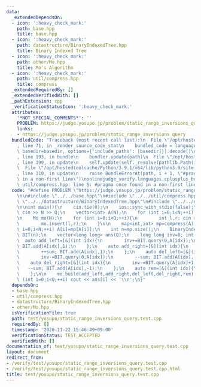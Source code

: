 ```yaml
---
data:
  _extendedDependsOn:
  - icon: ':heavy_check_mark:'
    path: base.hpp
    title: base.hpp
  - icon: ':heavy_check_mark:'
    path: datastructure/BinaryIndexedTree.hpp
    title: Binary Indexed Tree
  - icon: ':heavy_check_mark:'
    path: other/Mo.hpp
    title: Mo's Algorithm
  - icon: ':heavy_check_mark:'
    path: util/compress.hpp
    title: compress
  _extendedRequiredBy: []
  _extendedVerifiedWith: []
  _pathExtension: cpp
  _verificationStatusIcon: ':heavy_check_mark:'
  attributes:
    '*NOT_SPECIAL_COMMENTS*': ''
    PROBLEM: https://judge.yosupo.jp/problem/static_range_inversions_query
    links:
    - https://judge.yosupo.jp/problem/static_range_inversions_query
  bundledCode: "Traceback (most recent call last):\n  File \"/opt/hostedtoolcache/Python/3.9.1/x64/lib/python3.9/site-packages/onlinejudge_verify/documentation/build.py\"\
    , line 71, in _render_source_code_stat\n    bundled_code = language.bundle(stat.path,\
    \ basedir=basedir, options={'include_paths': [basedir]}).decode()\n  File \"/opt/hostedtoolcache/Python/3.9.1/x64/lib/python3.9/site-packages/onlinejudge_verify/languages/cplusplus.py\"\
    , line 193, in bundle\n    bundler.update(path)\n  File \"/opt/hostedtoolcache/Python/3.9.1/x64/lib/python3.9/site-packages/onlinejudge_verify/languages/cplusplus_bundle.py\"\
    , line 399, in update\n    self.update(self._resolve(pathlib.Path(included), included_from=path))\n\
    \  File \"/opt/hostedtoolcache/Python/3.9.1/x64/lib/python3.9/site-packages/onlinejudge_verify/languages/cplusplus_bundle.py\"\
    , line 310, in update\n    raise BundleErrorAt(path, i + 1, \"#pragma once found\
    \ in a non-first line\")\nonlinejudge_verify.languages.cplusplus_bundle.BundleErrorAt:\
    \ util/compress.hpp: line 5: #pragma once found in a non-first line\n"
  code: "#define PROBLEM \"https://judge.yosupo.jp/problem/static_range_inversions_query\"\
    \n\n#include \"../../base.hpp\"\n#include \"../../util/compress.hpp\"\n#include\
    \ \"../../datastructure/BinaryIndexedTree.hpp\"\n#include \"../../other/Mo.hpp\"\
    \n\nint main(){\n    cin.tie(0);\n    ios::sync_with_stdio(false);\n    int N,Q;\
    \ cin >> N >> Q;\n    vector<int> A(N);\n    for (int i=0;i<N;++i) cin >> A[i];\n\
    \n    Mo mo(N);\n    for (int i=0;i<Q;++i){\n        int l,r; cin >> l >> r;\n\
    \        mo.insert(l,r);\n    }\n\n    map<int,int> mp=compress(A);\n    for (int\
    \ i=0;i<N;++i) A[i]=mp[A[i]];\n    int n=mp.size();\n    BinaryIndexedTree<int>\
    \ BIT(n);\n    vector<long long> ans(Q);\n    long long inv=0; int sum=0;\n  \
    \  auto add_left=[&](int idx){\n        inv+=BIT.query(0,A[idx]);\n        ++sum;\
    \ BIT.add(A[idx],1);\n    };\n    auto add_right=[&](int idx){\n        inv+=BIT.query(A[idx]+1,n);\n\
    \        ++sum; BIT.add(A[idx],1);\n    };\n    auto del_left=[&](int idx){\n\
    \        inv-=BIT.query(0,A[idx]);\n        --sum; BIT.add(A[idx],-1);\n    };\n\
    \    auto del_right=[&](int idx){\n        inv-=BIT.query(A[idx]+1,n);\n     \
    \   --sum; BIT.add(A[idx],-1);\n    };\n    auto rem=[&](int idx){\n        ans[idx]=inv;\n\
    \    };\n\n    mo.build(add_left,add_right,del_left,del_right,rem);\n\n    for\
    \ (int i=0;i<Q;++i) cout << ans[i] << '\\n';\n}"
  dependsOn:
  - base.hpp
  - util/compress.hpp
  - datastructure/BinaryIndexedTree.hpp
  - other/Mo.hpp
  isVerificationFile: true
  path: test/yosupo/static_range_inversions_query.test.cpp
  requiredBy: []
  timestamp: '2020-11-22 15:46:49+09:00'
  verificationStatus: TEST_ACCEPTED
  verifiedWith: []
documentation_of: test/yosupo/static_range_inversions_query.test.cpp
layout: document
redirect_from:
- /verify/test/yosupo/static_range_inversions_query.test.cpp
- /verify/test/yosupo/static_range_inversions_query.test.cpp.html
title: test/yosupo/static_range_inversions_query.test.cpp
---
```

